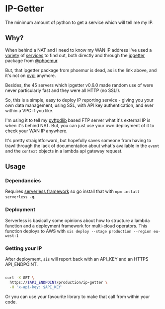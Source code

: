 # IP-Getter

The minimum amount of python to get a service which will tell me my IP.

## Why?

When behind a NAT and I need to know my WAN IP address I've used a
[variety](http://ifconfig.me) of [services](http://checkmyip.net) to find out,
both directly and through the [ipgetter](https://github.com/phoemur/ipgetter)
package from [@phoemur](https://github.com/phoemur).

But, that ipgetter package from phoemur is dead, as is the link above, and it's
not on [pypi](https://pypi.org) anymore.

Besides, the 45 servers which ipgetter v0.6.0 made random use of were never
particularly fast and they were all HTTP (no SSL!).

So, this is a simple, easy to deploy IP reporting service - giving you your own
data management, using SSL, with API key authentication, and ever within a VPC
if you like.

I'm using it to tell my [pyftpdlib](https://github.com/giampaolo/pyftpdlib)
based FTP server what it's external IP is when it's behind NAT. But, you can
just use your own deployment of it to check your WAN IP anywhere.

It's pretty straightforward, but hopefully saves someone from having to trawl
through the lack of documentation about what's available in the `event` and the
`context` objects in a lambda api gateway request.

## Usage
### Dependancies

Requires [serverless framework](http://serverless.com) so go install that with
`npm install serverless -g`.

### Deployment
Serverless is basically some opinions about how to structure a lambda function
and a deployment framework for multi-cloud operators. This function deploys to
AWS with `sis deploy --stage production --region eu-west-1`

### Getting your IP
After deployment, `sis` will report back with an API_KEY and an
HTTPS API_ENDPOINT.

``` bash

curl -X GET \
  https://$API_ENDPOINT/production/ip-getter \
  -H 'x-api-key: $API_KEY'
```

Or you can use your favourite library to make that call from within your code.